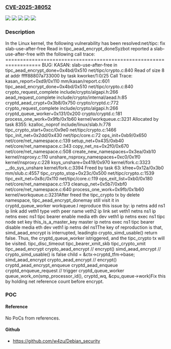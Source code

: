 ### [CVE-2025-38052](https://cve.mitre.org/cgi-bin/cvename.cgi?name=CVE-2025-38052)
![](https://img.shields.io/static/v1?label=Product&message=Linux&color=blue)
![](https://img.shields.io/static/v1?label=Version&message=&color=brightgreen)
![](https://img.shields.io/static/v1?label=Version&message=5.5%20&color=brightgreen)
![](https://img.shields.io/static/v1?label=Version&message=fc1b6d6de2208774efd2a20bf0daddb02d18b1e0%20&color=brightgreen)
![](https://img.shields.io/static/v1?label=Vulnerability&message=n%2Fa&color=blue)

### Description

In the Linux kernel, the following vulnerability has been resolved:net/tipc: fix slab-use-after-free Read in tipc_aead_encrypt_doneSyzbot reported a slab-use-after-free with the following call trace:  ==================================================================  BUG: KASAN: slab-use-after-free in tipc_aead_encrypt_done+0x4bd/0x510 net/tipc/crypto.c:840  Read of size 8 at addr ffff88807a733000 by task kworker/1:0/25  Call Trace:   kasan_report+0xd9/0x110 mm/kasan/report.c:601   tipc_aead_encrypt_done+0x4bd/0x510 net/tipc/crypto.c:840   crypto_request_complete include/crypto/algapi.h:266   aead_request_complete include/crypto/internal/aead.h:85   cryptd_aead_crypt+0x3b8/0x750 crypto/cryptd.c:772   crypto_request_complete include/crypto/algapi.h:266   cryptd_queue_worker+0x131/0x200 crypto/cryptd.c:181   process_one_work+0x9fb/0x1b60 kernel/workqueue.c:3231  Allocated by task 8355:   kzalloc_noprof include/linux/slab.h:778   tipc_crypto_start+0xcc/0x9e0 net/tipc/crypto.c:1466   tipc_init_net+0x2dd/0x430 net/tipc/core.c:72   ops_init+0xb9/0x650 net/core/net_namespace.c:139   setup_net+0x435/0xb40 net/core/net_namespace.c:343   copy_net_ns+0x2f0/0x670 net/core/net_namespace.c:508   create_new_namespaces+0x3ea/0xb10 kernel/nsproxy.c:110   unshare_nsproxy_namespaces+0xc0/0x1f0 kernel/nsproxy.c:228   ksys_unshare+0x419/0x970 kernel/fork.c:3323   __do_sys_unshare kernel/fork.c:3394  Freed by task 63:   kfree+0x12a/0x3b0 mm/slub.c:4557   tipc_crypto_stop+0x23c/0x500 net/tipc/crypto.c:1539   tipc_exit_net+0x8c/0x110 net/tipc/core.c:119   ops_exit_list+0xb0/0x180 net/core/net_namespace.c:173   cleanup_net+0x5b7/0xbf0 net/core/net_namespace.c:640   process_one_work+0x9fb/0x1b60 kernel/workqueue.c:3231After freed the tipc_crypto tx by delete namespace, tipc_aead_encrypt_donemay still visit it in cryptd_queue_worker workqueue.I reproduce this issue by:  ip netns add ns1  ip link add veth1 type veth peer name veth2  ip link set veth1 netns ns1  ip netns exec ns1 tipc bearer enable media eth dev veth1  ip netns exec ns1 tipc node set key this_is_a_master_key master  ip netns exec ns1 tipc bearer disable media eth dev veth1  ip netns del ns1The key of reproduction is that, simd_aead_encrypt is interrupted, leadingto crypto_simd_usable() return false. Thus, the cryptd_queue_worker istriggered, and the tipc_crypto tx will be visited.  tipc_disc_timeout    tipc_bearer_xmit_skb      tipc_crypto_xmit        tipc_aead_encrypt          crypto_aead_encrypt            // encrypt()            simd_aead_encrypt              // crypto_simd_usable() is false              child = &ctx->cryptd_tfm->base;  simd_aead_encrypt    crypto_aead_encrypt      // encrypt()      cryptd_aead_encrypt_enqueue        cryptd_aead_enqueue          cryptd_enqueue_request            // trigger cryptd_queue_worker            queue_work_on(smp_processor_id(), cryptd_wq, &cpu_queue->work)Fix this by holding net reference count before encrypt.

### POC

#### Reference
No PoCs from references.

#### Github
- https://github.com/w4zu/Debian_security

